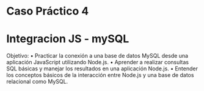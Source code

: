 # Caso Práctico 4
# Integracion JS - mySQL
Objetivo: 
• Practicar la conexión a una base de datos MySQL desde una aplicación JavaScript utilizando Node.js. 
• Aprender a realizar consultas SQL básicas y manejar los resultados en una aplicación Node.js. 
• Entender los conceptos básicos de la interacción entre Node.js y una base de datos relacional como MySQL.
